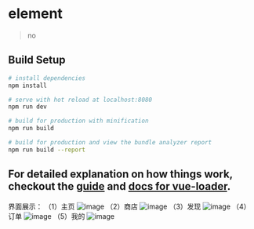 # element

> no

## Build Setup

``` bash
# install dependencies
npm install

# serve with hot reload at localhost:8080
npm run dev

# build for production with minification
npm run build

# build for production and view the bundle analyzer report
npm run build --report
```

For detailed explanation on how things work, checkout the [guide](http://vuejs-templates.github.io/webpack/) and [docs for vue-loader](http://vuejs.github.io/vue-loader).
---------------------------------------------------------------------------------------------------
界面展示：
（1）主页
![image](http://thumbnail0.baidupcs.com/thumbnail/24fff87823cd461843538512476129ae?fid=740926287-250528-621096285683296&time=1501196400&rt=sh&sign=FDTAER-DCb740ccc5511e5e8fedcff06b081203-W0mCA9huSQT7lhBpawohuiGhlB8%3D&expires=8h&chkv=0&chkbd=0&chkpc=&dp-logid=4831379458889281098&dp-callid=0&size=c710_u400&quality=100&vuk=-&ft=video)
（2）商店
![image](http://thumbnail0.baidupcs.com/thumbnail/2748bb83b5e86e7cb65a54c9d3a820fe?fid=740926287-250528-694453930649885&time=1501196400&rt=sh&sign=FDTAER-DCb740ccc5511e5e8fedcff06b081203-mSIjI%2BX8eZPF6yec4EyPmNiSbhQ%3D&expires=8h&chkv=0&chkbd=0&chkpc=&dp-logid=4831648812940364705&dp-callid=0&size=c710_u400&quality=100&vuk=-&ft=video)
（3）发现
![image](http://thumbnail0.baidupcs.com/thumbnail/3ee7074bfaa0244ff4d5ebbca50f1a6d?fid=740926287-250528-1056248090153227&time=1501196400&rt=sh&sign=FDTAER-DCb740ccc5511e5e8fedcff06b081203-bc%2BXe8pjs7MQWlb1X0TJhLDLPcw%3D&expires=8h&chkv=0&chkbd=0&chkpc=&dp-logid=4831688578948439489&dp-callid=0&size=c710_u400&quality=100&vuk=-&ft=video)
（4）订单
![image](http://thumbnail0.baidupcs.com/thumbnail/c716d94f90b5cb34eb03e0e2109da61d?fid=740926287-250528-757793676522093&time=1501196400&rt=sh&sign=FDTAER-DCb740ccc5511e5e8fedcff06b081203-f1yXAoBgJvTFf%2FkqzUZnGWj4OEs%3D&expires=8h&chkv=0&chkbd=0&chkpc=&dp-logid=4831696097016395318&dp-callid=0&size=c710_u400&quality=100&vuk=-&ft=video)
（5）我的
![image](http://thumbnail0.baidupcs.com/thumbnail/cebd65840aa69489c0c1175d56522cb2?fid=740926287-250528-878457908058734&time=1501196400&rt=sh&sign=FDTAER-DCb740ccc5511e5e8fedcff06b081203-9gtP%2FVurlTIHpjfF7G6W2Zc3wFk%3D&expires=8h&chkv=0&chkbd=0&chkpc=&dp-logid=4831707956534683217&dp-callid=0&size=c710_u400&quality=100&vuk=-&ft=video)